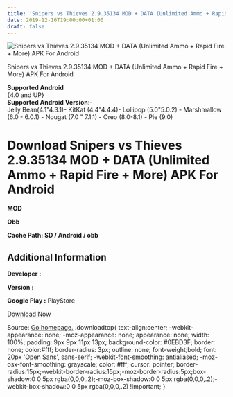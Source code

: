 ```yaml
---
title: 'Snipers vs Thieves 2.9.35134 MOD + DATA (Unlimited Ammo + Rapid Fire + More) APK For Android'
date: 2019-12-16T19:00:00+01:00
draft: false
---
```


![Snipers vs Thieves 2.9.35134 MOD + DATA (Unlimited Ammo + Rapid Fire + More) APK For Android](https://i0.wp.com/apkhome.net/wp-content/uploads/2019/12/Snipers-vs-Thieves-2.9.35134-MOD-DATA-Unlimited-Ammo-Rapid-Fire-More.png "Snipers vs Thieves 2.9.35134 MOD + DATA (Unlimited Ammo + Rapid Fire + More) APK For Android")

  

Snipers vs Thieves 2.9.35134 MOD + DATA (Unlimited Ammo + Rapid Fire + More) APK For Android

**Supported Android**  
{4.0 and UP}  
**Supported Android Version**:-  
Jelly Bean(4.1"4.3.1)- KitKat (4.4"4.4.4)- Lollipop (5.0"5.0.2) - Marshmallow (6.0 - 6.0.1) - Nougat (7.0 " 7.1.1) - Oreo (8.0-8.1) - Pie (9.0)

Download Snipers vs Thieves 2.9.35134 MOD + DATA (Unlimited Ammo + Rapid Fire + More) APK For Android
=====================================================================================================

**MOD**

**Obb**

**Cache Path: SD / Android / obb**

Additional Information
----------------------

**Developer :**

**Version :**

**Google Play :** PlayStore

  

[Download Now](https://store4app.co/post/snipers-vs-thieves-2-9-35134-mod-data-unlimited-ammo-rapid-fire-more-apk-for-android_1576513865)

  
Source: [Go homepage.](https://store4app.co/post/snipers-vs-thieves-2-9-35134-mod-data-unlimited-ammo-rapid-fire-more-apk-for-android_1576513865) .downloadtop{ text-align:center; -webkit-appearance: none; -moz-appearance: none; appearance: none; width: 100%; padding: 9px 9px 11px 13px; background-color: #0EBD3F; border: none; color:#fff; border-radius: 3px; outline: none; font-weight;bold; font: 20px 'Open Sans', sans-serif; -webkit-font-smoothing: antialiased; -moz-osx-font-smoothing: grayscale; color: #fff; cursor: pointer; border-radius:15px;-webkit-border-radius:15px;-moz-border-radius:5px;box-shadow:0 0 5px rgba(0,0,0,.2);-moz-box-shadow:0 0 5px rgba(0,0,0,.2);-webkit-box-shadow:0 0 5px rgba(0,0,0,.2) !important; }